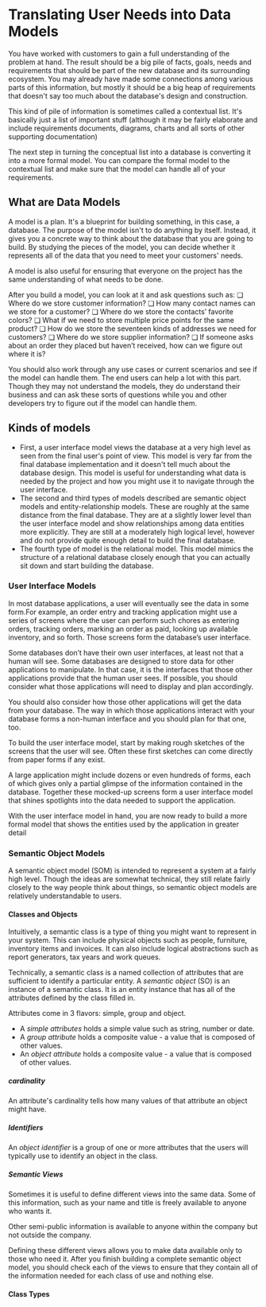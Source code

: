 # Translating User Needs into Data Models

You have worked with customers to gain a full understanding of the problem at hand. The result should be a big pile of facts, goals, needs and requirements that should be part of the new database and its surrounding ecosystem. You may already have made some connections among various parts of this information, but mostly it should be a big heap of requirements that doesn't say too much about the database's design and construction.

This kind of pile of information is sometimes called a contextual list. It's basically just a list of important stuff (although it may be fairly elaborate and include requirements documents, diagrams, charts and all sorts of other supporting documentation)

The next step in turning the conceptual list into a database is converting it into a more formal model. You can compare the formal model to the contextual list and make sure that the model can handle all of your requirements.

## What are Data Models

A model is a plan. It's a blueprint for building something, in this case, a database. The purpose of the model isn't to do anything by itself. Instead, it gives you a concrete way to think about the database that you are going to build. By studying the pieces of the model, you can decide whether it represents all of the data that you need to meet your customers' needs.

A model is also useful for ensuring that everyone on the project has the same understanding of what needs to be done.

After you build a model, you can look at it and ask questions such as:
❑ Where do we store customer information?
❑ How many contact names can we store for a customer?
❑ Where do we store the contacts’ favorite colors?
❑ What if we need to store multiple price points for the same product?
❑ How do we store the seventeen kinds of addresses we need for customers?
❑ Where do we store supplier information?
❑ If someone asks about an order they placed but haven’t received, how can we figure out where
it is?

You should also work through any use cases or current scenarios and see if the model can handle them. The end users can help a lot with this part. Though they may not understand the models, they do understand their business and can ask these sorts of questions while you and other developers try to figure out if the model can handle them.

## Kinds of models

- First, a user interface model views the database at a very high level as seen from the final user's point of view. This model is very far from the final database implementation and it doesn't tell much about the database design. This model is useful for understanding what data is needed by the project and how you might use it to navigate through the user interface.
- The second and third types of models described are semantic object models and entity-relationship models. These are roughly at the same distance from the final database. They are at a slightly lower level than the user interface model and show relationships among data entities more explicitly. They are still at a moderately high logical level, however and do not provide quite enough detail to build the final database.
- The fourth type of model is the relational model. This model mimics the structure of a relational database closely enough that you can actually sit down and start building the database.

### User Interface Models

In most database applications, a user will eventually see the data in some form.For example, an order
entry and tracking application might use a series of screens where the user can perform such chores as
entering orders, tracking orders, marking an order as paid, looking up available inventory, and so forth.
Those screens form the database’s user interface.

Some databases don’t have their own user interfaces, at least not that a human will see. Some databases
are designed to store data for other applications to manipulate. In that case, it is the interfaces that those
other applications provide that the human user sees. If possible, you should consider what those applications
will need to display and plan accordingly.

You should also consider how those other applications will get the data from your database. The way in
which those applications interact with your database forms a non-human interface and you should plan
for that one, too.

To build the user interface model, start by making rough sketches of the screens that the user will see. Often these first sketches can come directly from paper forms if any exist.

A large application might include dozens or even hundreds of forms, each of which gives only a partial glimpse of the information contained in the database. Together these mocked-up screens form a user interface model that shines spotlights into the data needed to support the application.

With the user interface model in hand, you are now ready to build a more formal model that shows the entities used by the application in greater detail

### Semantic Object Models

A semantic object model (SOM) is intended to represent a system at a fairly high level. Though the ideas are somewhat technical, they still relate fairly closely to the way people think about things, so semantic object models are relatively understandable to users.

#### Classes and Objects

Intuitively, a semantic class is a type of thing you might want to represent in your system. This can include physical objects such as people, furniture, inventory items and invoices. It can also include logical abstractions such as report generators, tax years and work queues.

Technically, a semantic class is a named collection of attributes that are sufficient to identify a particular entity. A *semantic object* (SO) is an instance of a semantic class. It is an entity instance that has all of the attributes defined by the class filled in.

Attributes come in 3 flavors: simple, group and object.
- A *simple attributes* holds a simple value such as string, number or date.
- A *group attribute* holds a composite value - a value that is composed of other values.
- An *object attribute* holds a composite value - a value that is composed of other values.

##### cardinality

An attribute's cardinality tells how many values of that attribute an object might have.

##### Identifiers

An *object identifier* is a group of one or more attributes that the users will typically use to identify an object in the class.

##### Semantic Views
Sometimes it is useful to define different views into the same data. Some of this information, such as your name and title is freely available to anyone who wants it.

Other semi-public information is available to anyone within the company but not outside the company.

Defining these different views allows you to make data available only to those who need it. After you finish building a complete semantic object model, you should check each of the views to ensure that they contain all of the information needed for each class of use and nothing else.

#### Class Types

